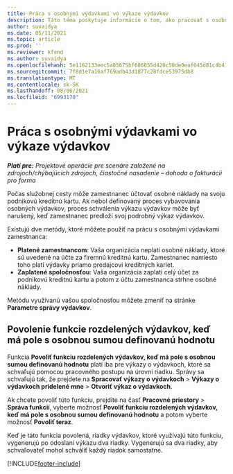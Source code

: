 ```yaml
---
title: Práca s osobnými výdavkami vo výkaze výdavkov
description: Táto téma poskytuje informácie o tom, ako pracovať s osobnými výdavkami, ktoré vzniknú zamestnancom pri cestovaní na služobné účely.
author: suvaidya
ms.date: 05/11/2021
ms.topic: article
ms.prod: ''
ms.reviewer: kfend
ms.author: suvaidya
ms.openlocfilehash: 5e1162133eec5a85675bf686855d420c50de0eaf045d81c4b417b6fe66ee19fe
ms.sourcegitcommit: 7f8d1e7a16af769adb43d1877c28fdce53975db8
ms.translationtype: MT
ms.contentlocale: sk-SK
ms.lasthandoff: 08/06/2021
ms.locfileid: "6993170"
---
```

# <a name="work-with-personal-expenses-on-an-expense-report"></a>Práca s osobnými výdavkami vo výkaze výdavkov

_**Platí pre:** Projektové operácie pre scenáre založené na zdrojoch/chýbajúcich zdrojoch, čiastočné nasadenie – dohoda o fakturácii pro forma_

Počas služobnej cesty môže zamestnanec účtovať osobné náklady na svoju podnikovú kreditnú kartu. Ak nebol definovaný proces vybavovania osobných výdavkov, proces schválenia výkazu výdavkov môže byť narušený, keď zamestnanec predloží svoj podrobný výkaz výdavkov.

Existujú dve metódy, ktoré môžete použiť na prácu s osobnými výdavkami zamestnanca:

  - **Platené zamestnancom**: Vaša organizácia neplatí osobné náklady, ktoré sú uvedené na účte za firemnú kreditnú kartu. Zamestnanec namiesto toho platí výdavky priamo predajcovi kreditných kariet. 
  - **Zaplatené spoločnosťou**: Vaša organizácia zaplatí celý účet za podnikovú kreditnú kartu a potom z účtu zamestnanca strhne osobné náklady.

Metódu využívanú vašou spoločnosťou môžete zmeniť na stránke **Parametre správy výdavkov**.


## <a name="enable-split-expense-function-when-personal-amount-field-has-value-defined"></a>Povolenie funkcie rozdelených výdavkov, keď má pole s osobnou sumou definovanú hodnotu

Funkcia **Povoliť funkciu rozdelených výdavkov, keď má pole s osobnou sumou definovanú hodnotu** platí iba pre výkazy o výdavkoch, ktoré sa schvaľujú pomocou pracovného postupu na úrovni riadku. Správy sa schvaľujú tak, že prejdete na **Spracovať výkazy o výdavkoch** > **Výkazy o výdavkoch pridelené mne** > **Otvoriť výkaz o výdavkoch**. 

Ak chcete povoliť túto funkciu, prejdite na časť **Pracovné priestory** > **Správa funkcií**, vyberte možnosť **Povoliť funkciu rozdelených výdavkov, keď má pole s osobnou sumou definovanú hodnotu** a potom vyberte možnosť **Povoliť teraz**. 

Keď je táto funkcia povolená, riadky výdavkov, ktoré využívajú túto funkciu, vygenerujú po odoslaní výkazu dva riadky. Vygenerujú sa dva riadky, aby schvaľovateľ mohol schváliť každý riadok samostatne.


[!INCLUDE[footer-include](../includes/footer-banner.md)]
